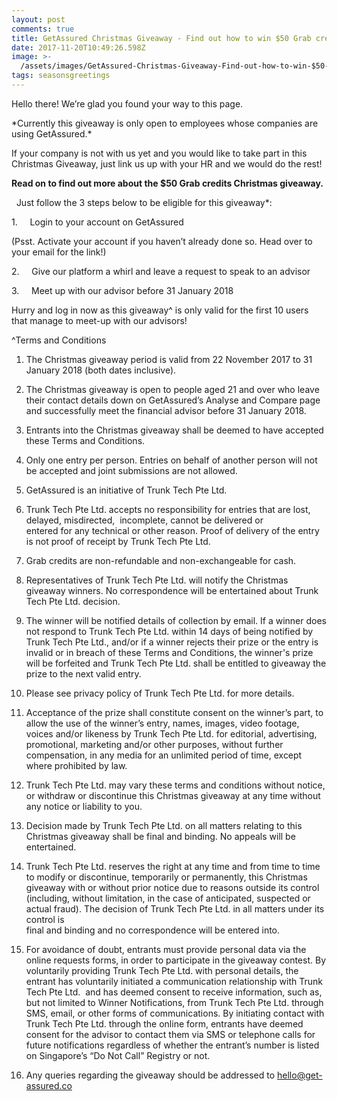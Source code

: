 ```yaml
---
layout: post
comments: true
title: GetAssured Christmas Giveaway - Find out how to win $50 Grab credits from us!
date: 2017-11-20T10:49:26.598Z
image: >-
  /assets/images/GetAssured-Christmas-Giveaway-Find-out-how-to-win-$50-Grab-credits-from-us!.jpg
tags: seasonsgreetings
---
```

Hello there! We’re glad you found your way to this page.

\*Currently this giveaway is only open to employees whose companies are using GetAssured.\*

If your company is not with us yet and you would like to take part in this Christmas Giveaway, just link us up with your HR and we would do the rest!

**Read on to find out more about the $50 Grab credits Christmas giveaway.**

  Just follow the 3 steps below to be eligible for this giveaway\*:

 

1\.     Login to your account on GetAssured

\(Psst. Activate your account if you haven’t already done so. Head over to your email for the link!)

2\.     Give our platform a whirl and leave a request to speak to an advisor

3\.     Meet up with our advisor before 31 January 2018

 

Hurry and log in now as this giveaway^ is only valid for the first 10 users that manage to meet-up with our advisors!

^Terms and Conditions

 1. The Christmas giveaway period is valid from 22 November 2017 to 31 January 2018 (both dates inclusive).

 2. The Christmas giveaway is open to people aged 21 and over who leave their contact details down on GetAssured’s Analyse and Compare page and successfully meet the financial advisor before 31 January 2018.

 3. Entrants into the Christmas giveaway shall be deemed to have accepted these Terms and Conditions. 

 4. Only one entry per person. Entries on behalf of another person will not be accepted and joint submissions are not allowed.

 5. GetAssured is an initiative of Trunk Tech Pte Ltd.

 6. Trunk Tech Pte Ltd. accepts no responsibility for entries that are lost, delayed, misdirected,  incomplete, cannot be delivered or\
    entered for any technical or other reason. Proof of delivery of the entry is not proof of receipt by Trunk Tech Pte Ltd. 

 7. Grab credits are non-refundable and non-exchangeable for cash.

 8. Representatives of Trunk Tech Pte Ltd. will notify the Christmas giveaway winners. No correspondence will be entertained about Trunk Tech Pte Ltd. decision.

 9. The winner will be notified details of collection by email. If a winner does not respond to Trunk Tech Pte Ltd. within 14 days of being notified by Trunk Tech Pte Ltd., and/or if a winner rejects their prize or the entry is invalid or in breach of these Terms and Conditions, the winner's prize will be forfeited and Trunk Tech Pte Ltd. shall be entitled to giveaway the prize to the next valid entry.

10. Please see privacy policy of Trunk Tech Pte Ltd. for more details.

11. Acceptance of the prize shall constitute consent on the winner’s part, to allow the use of the winner’s entry, names, images, video footage, voices and/or likeness by Trunk Tech Pte Ltd. for editorial, advertising, promotional, marketing and/or other purposes, without further compensation, in any media for an unlimited period of time, except where prohibited by law.

12. Trunk Tech Pte Ltd. may vary these terms and conditions without notice, or withdraw or discontinue this Christmas giveaway at any time without any notice or liability to you.

13. Decision made by Trunk Tech Pte Ltd. on all matters relating to this Christmas giveaway shall be final and binding. No appeals will be entertained.

14. Trunk Tech Pte Ltd. reserves the right at any time and from time to time to modify or discontinue, temporarily or permanently, this Christmas giveaway with or without prior notice due to reasons outside its control (including, without limitation, in the case of anticipated, suspected or actual fraud). The decision of Trunk Tech Pte Ltd. in all matters under its control is\
    final and binding and no correspondence will be entered into.

15. For avoidance of doubt, entrants must provide personal data via the online requests forms, in order to participate in the giveaway contest. By voluntarily providing Trunk Tech Pte Ltd. with personal details, the entrant has voluntarily initiated a communication relationship with Trunk Tech Pte Ltd.  and has deemed consent to receive information, such as, but not limited to Winner Notifications, from Trunk Tech Pte Ltd. through SMS, email, or other forms of communications. By initiating contact with Trunk Tech Pte Ltd. through the online form, entrants have deemed consent for the advisor to contact them via SMS or telephone calls for future notifications regardless of whether the entrant’s number is listed on Singapore’s “Do Not Call” Registry or not.

16. Any queries regarding the giveaway should be addressed to hello@get-assured.co

